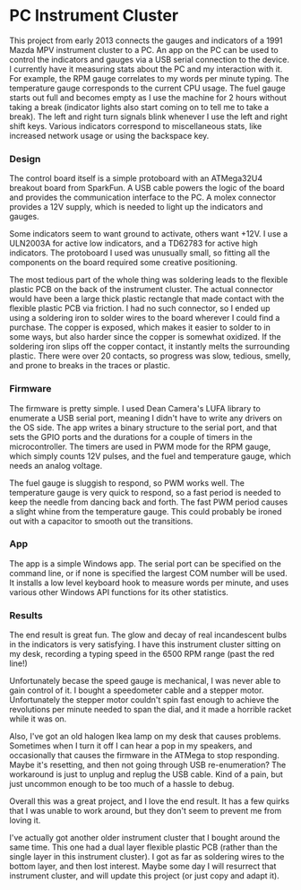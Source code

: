 # PC Instrument Cluster
This project from early 2013 connects the gauges and indicators of a 1991 Mazda MPV instrument cluster to a PC. An app on the PC can be used to control the indicators and gauges via a USB serial connection to the device. I currently have it measuring stats about the PC and my interaction with it. For example, the RPM gauge correlates to my words per minute typing. The temperature gauge corresponds to the current CPU usage. The fuel gauge starts out full and becomes empty as I use the machine for 2 hours without taking a break (indicator lights also start coming on to tell me to take a break). The left and right turn signals blink whenever I use the left and right shift keys. Various indicators correspond to miscellaneous stats, like increased network usage or using the backspace key.

### Design
The control board itself is a simple protoboard with an ATMega32U4 breakout board from SparkFun. A USB cable powers the logic of the board and provides the communication interface to the PC. A molex connector provides a 12V supply, which is needed to light up the indicators and gauges.

Some indicators seem to want ground to activate, others want +12V. I use a ULN2003A for active low indicators, and a TD62783 for active high indicators. The protoboard I used was unusually small, so fitting all the components on the board required some creative positioning.

The most tedious part of the whole thing was soldering leads to the flexible plastic PCB on the back of the instrument cluster. The actual connector would have been a large thick plastic rectangle that made contact with the flexible plastic PCB via friction. I had no such connector, so I ended up using a soldering iron to solder wires to the board wherever I could find a purchase. The copper is exposed, which makes it easier to solder to in some ways, but also harder since the copper is somewhat oxidized. If the soldering iron slips off the copper contact, it instantly melts the surrounding plastic. There were over 20 contacts, so progress was slow, tedious, smelly, and prone to breaks in the traces or plastic.

### Firmware
The firmware is pretty simple. I used Dean Camera's LUFA library to enumerate a USB serial port, meaning I didn't have to write any drivers on the OS side. The app writes a binary structure to the serial port, and that sets the GPIO ports and the durations for a couple of timers in the microcontroller. The timers are used in PWM mode for the RPM gauge, which simply counts 12V pulses, and the fuel and temperature gauge, which needs an analog voltage.

The fuel gauge is sluggish to respond, so PWM works well. The temperature gauge is very quick to respond, so a fast period is needed to keep the needle from dancing back and forth. The fast PWM period causes a slight whine from the temperature gauge. This could probably be ironed out with a capacitor to smooth out the transitions.

### App
The app is a simple Windows app. The serial port can be specified on the command line, or if none is specified the largest COM number will be used. It installs a low level keyboard hook to measure words per minute, and uses various other Windows API functions for its other statistics.

### Results
The end result is great fun. The glow and decay of real incandescent bulbs in the indicators is very satisfying. I have this instrument cluster sitting on my desk, recording a typing speed in the 6500 RPM range (past the red line!)

Unfortunately becase the speed gauge is mechanical, I was never able to gain control of it. I bought a speedometer cable and a stepper motor. Unfortunately the stepper motor couldn't spin fast enough to achieve the revolutions per minute needed to span the dial, and it made a horrible racket while it was on.

Also, I've got an old halogen Ikea lamp on my desk that causes problems. Sometimes when I turn it off I can hear a pop in my speakers, and occasionally that causes the firmware in the ATMega to stop responding. Maybe it's resetting, and then not going through USB re-enumeration? The workaround is just to unplug and replug the USB cable. Kind of a pain, but just uncommon enough to be too much of a hassle to debug.

Overall this was a great project, and I love the end result. It has a few quirks that I was unable to work around, but they don't seem to prevent me from loving it.

I've actually got another older instrument cluster that I bought around the same time. This one had a dual layer flexible plastic PCB (rather than the single layer in this instrument cluster). I got as far as soldering wires to the bottom layer, and then lost interest. Maybe some day I will resurrect that instrument cluster, and will update this project (or just copy and adapt it).
